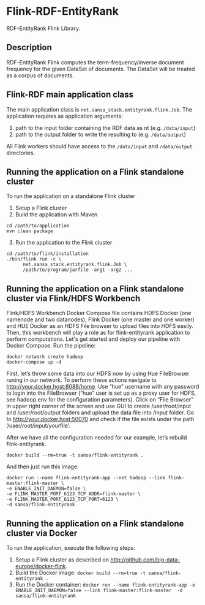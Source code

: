 # Flink-RDF-EntityRank
RDF-EntityRank Flink Library.

## Description
RDF-EntityRank Flink computes the term-frequency/inverse document frequency for the given DataSet of documents. The DataSet will be treated as a corpus of documents.

## Flink-RDF main application class
The main application class is `net.sansa_stack.entityrank.flink.Job`.
The application requires as application arguments:

1. path to the input folder containing the RDF data as nt (e.g. `/data/input`)
2. path to the output folder to write the resulting to (e.g. `/data/output`)

All Flink workers should have access to the `/data/input` and `/data/output` directories.

## Running the application on a Flink standalone cluster

To run the application on a standalone Flink cluster

1. Setup a Flink cluster
2. Build the application with Maven

  ```
  cd /path/to/application
  mvn clean package
  ```

3. Run the application to the Flink cluster

  ```
cd /path/to/flink/installation
./bin/flink run -c \
		net.sansa_stack.entityrank.flink.Job \
		/path/to/program/jarfile -arg1 -arg2 ... 
  ```

## Running the application on a Flink standalone cluster via Flink/HDFS Workbench

Flink/HDFS Workbench Docker Compose file contains HDFS Docker (one namenode and two datanodes), Flink Docker (one master and one worker) and HUE Docker as an HDFS File browser to upload files into HDFS easily. Then, this workbench will play a role as for flink-entityrank application to perform computations.
Let's get started and deploy our pipeline with Docker Compose. 
Run the pipeline:

  ```
docker network create hadoop
docker-compose up -d
  ```
First, let’s throw some data into our HDFS now by using Hue FileBrowser runing in our network. To perform these actions navigate to http://your.docker.host:8088/home. Use “hue” username with any password to login into the FileBrowser (“hue” user is set up as a proxy user for HDFS, see hadoop.env for the configuration parameters). Click on “File Browser” in upper right corner of the screen and use GUI to create /user/root/input and /user/root/output folders and upload the data file into /input folder.
Go to http://your.docker.host:50070 and check if the file exists under the path ‘/user/root/input/yourfile’.

After we have all the configuration needed for our example, let’s rebuild flink-entityrank.

```
docker build --rm=true -t sansa/flink-entityrank .
```
And then just run this image:
```
docker run --name flink-entityrank-app --net hadoop --link flink-master:flink-master \
-e ENABLE_INIT_DAEMON=false \
-e FLINK_MASTER_PORT_6123_TCP_ADDR=flink-master \
-e FLINK_MASTER_PORT_6123_TCP_PORT=6123 \
-d sansa/flink-entityrank
```

## Running the application on a Flink standalone cluster via Docker

To run the application, execute the following steps:

1. Setup a Flink cluster as described on http://github.com/big-data-europe/docker-flink.
2. Build the Docker image: 
`docker build --rm=true -t sansa/flink-entityrank .`
3. Run the Docker container: 
`docker run --name flink-entityrank-app -e ENABLE_INIT_DAEMON=false --link flink-master:flink-master  -d sansa/flink-entityrank`


